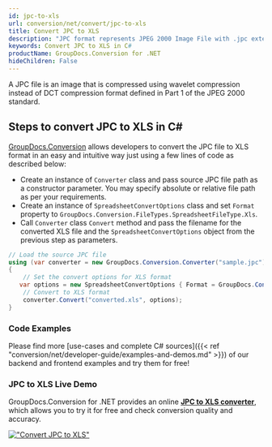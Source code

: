 ```yaml
---
id: jpc-to-xls
url: conversion/net/convert/jpc-to-xls
title: Convert JPC to XLS
description: "JPC format represents JPEG 2000 Image File with .jpc extension. Learn how to convert JPC to XLS file programmatically in C# language using GroupDocs.Conversion for .NET library."
keywords: Convert JPC to XLS in C#
productName: GroupDocs.Conversion for .NET
hideChildren: False
---
```


A JPC file is an image that is compressed using wavelet compression instead of DCT compression format defined in Part 1 of the JPEG 2000 standard.

## Steps to convert JPC to XLS in C#

[GroupDocs.Conversion](https://products.groupdocs.com/conversion/net) allows developers to convert the JPC file to XLS format in an easy and intuitive way just using a few lines of code as described below:

* Create an instance of `Converter` class and pass source JPC file path as a constructor parameter. You may specify absolute or relative file path as per your requirements. 
* Create an instance of `SpreadsheetConvertOptions` class and set `Format` property to `GroupDocs.Conversion.FileTypes.SpreadsheetFileType.Xls`.
* Call `Converter` class `Convert` method and pass the filename for the converted XLS file and the `SpreadsheetConvertOptions` object from the previous step as parameters.

```csharp
// Load the source JPC file
using (var converter = new GroupDocs.Conversion.Converter("sample.jpc"))
{
    // Set the convert options for XLS format
   var options = new SpreadsheetConvertOptions { Format = GroupDocs.Conversion.FileTypes.SpreadsheetFileType.Xls };
    // Convert to XLS format
    converter.Convert("converted.xls", options);
}
```

### Code Examples

Please find more [use-cases and complete C# sources]({{< ref "conversion/net/developer-guide/examples-and-demos.md" >}}) of our backend and frontend examples and try them for free!

### JPC to XLS Live Demo

GroupDocs.Conversion for .NET provides an online [**JPC to XLS converter**](https://products.groupdocs.app/conversion/jpc-to-xls), which allows you to try it for free and check conversion quality and accuracy.

[!["Convert JPC to XLS"](conversion/net/images/convert-to-xls/convert-jpc-to-xls.png)](https://products.groupdocs.app/conversion/jpc-to-xls)